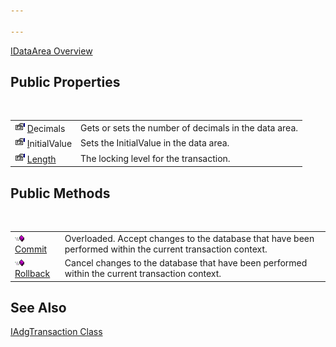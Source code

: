```yaml
---

---
```


[IDataArea Overview](iadg-transaction-class.html) 
## Public Properties

<br />


|      |      |
| ---- | ---- |
| <img alt="public property" src="images/property.bmp" style="WIDTH:16px; HEIGHT:16px" width="16" height="16" border="0" /> [<span class="auto-style1">D</span>](iadg-transaction-class-connection-property.html)ecimals | Gets or sets the number of decimals in the data area. |
| <img alt="public property" src="images/property.bmp" style="WIDTH:16px; HEIGHT:16px" width="16" height="16" border="0" /> [ I](iadg-transaction-class-name-property.html)nitialValue | Sets the InitialValue in the data area. |
| <img alt="public property" src="images/property.bmp" style="WIDTH:16px; HEIGHT:16px" width="16" height="16" border="0" /> [ L<span class="auto-style1">ength</span>](iadg-transaction-class-transaction-level-property.html) | The locking level for the transaction. |



## Public Methods

<br />


|      |      |
| ---- | ---- |
| <img alt="public property" src="images/public-method.gif" x-maintain-ratio="TRUE" width="15" height="11" border="0" /> [ Commit](iadg-transaction-class-commit-methods.html) | Overloaded. Accept changes to the database that have been performed within the current transaction context. |
| <img alt="public property" src="images/public-method.gif" x-maintain-ratio="TRUE" width="15" height="11" border="0" /> [ Rollback](iadg-transaction-class-rollback-method.html) | Cancel changes to the database that have been performed within the current transaction context. |



## See Also


[IAdgTransaction Class](iadg-transaction-class.html)

